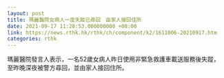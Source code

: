 ```yaml
---
layout: post
title: 瑪麗醫院女病人一度失蹤已尋回　由家人接回住所
date: 2021-09-17 11:28:53.000000000 +08:00
link: https://news.rthk.hk/rthk/ch/component/k2/1611006-20210917.htm
categories: rthk
---
```


瑪麗醫院發言人表示，一名52歲女病人昨日使用非緊急救護車載送服務後失蹤，至昨晚深夜被警方尋回，並由家人接回住所。
